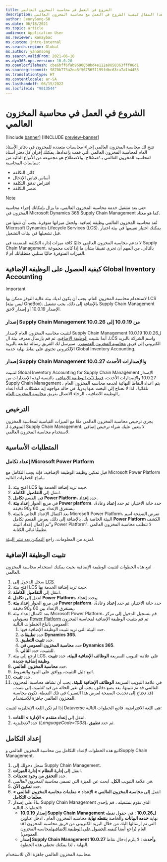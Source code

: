 ```yaml
---
title: الشروع في العمل في ‏‫محاسبة المخزون العالمي
description: يصف هذا المقال كيفية الشروع في العمل مع محاسبة المخزون العالمي.
author: JennySong-SH
ms.date: 06/18/2021
ms.topic: article
audience: Application User
ms.reviewer: kamaybac
ms.custom: intro-internal
ms.search.region: Global
ms.author: yanansong
ms.search.validFrom: 2021-06-18
ms.dyn365.ops.version: 10.0.20
ms.openlocfilehash: cbe6bff6fab96900b8bd4e112a8858363fff86d1
ms.sourcegitcommit: 9870b773a2ea8f5675651199fdbc63ca7a1b4453
ms.translationtype: HT
ms.contentlocale: ar-SA
ms.lasthandoff: 06/15/2022
ms.locfileid: "9013544"
---
```

# <a name="get-started-with-global-inventory-accounting"></a>الشروع في العمل في ‏‫محاسبة المخزون العالمي

[!include [banner](../includes/banner.md)]
[!INCLUDE [preview-banner](../includes/preview-banner.md)]
<!--KFM: Preview until 4/30/2022 -->

تتيح لك محاسبة المخزون العالمي إجراء محاسبات متعددة للمخزون في دفاتر الأستاذ العام لمحاسبة المخزون العالمي التي قمت بإعدادها. يمكنك إقران كل دفتر أستاذ لمحاسبة المخزون العالمي بـ *اصطلاح*. والاصطلاح هو مجموعة من الأنواع التالية من سياسات المحاسبة:

- كائن التكلفة
- أساس قياس الإدخال
- افتراض تدفق التكلفة
- عنصر التكلفة

> [!NOTE]
> حتى بعد تشغيل خدمة محاسبة المخزون العالمي، ما يزال بإمكانك إجراء محاسبة المخزون في Microsoft Dynamics 365 Supply Chain Management كما هو معتاد.

تُعد محاسبة المخزون العالمي وظيفة إضافية. ولجعل ميزاتها متوفرة، يجب أن تثبتها من Microsoft Dynamics Lifecycle Services (LCS). يمكنك اختيار تقييمها في بيئة اختبار قبل تشغيلها في بيئات التشغيل.

لا تدعم محاسبة المخزون العالمي حاليًا كافة ميزات إدارة التكلفة المضمنة في Supply Chain Management. بالتالي، من المهم أن تجري تقييمًا بشأن ما إذا كانت مجموعة الميزات المتوفرة حاليًا ستلبي متطلباتك أم لا.

## <a name="how-to-get-the-global-inventory-accounting-add-in"></a><a name="sign-up"></a>كيفية الحصول على الوظيفة الإضافية Global Inventory Accounting

> [!IMPORTANT]
> لاستخدام محاسبة المخزون العام، يجب أن يكون لديك بيئة عالية التوفر ممكن بها LCS (ليس بيئة OneBox). بالإضافة إلى ذلك، يجب تشغيل Supply Chain Management الإصدار 10.0.19 أو إصدار لاحق.

### <a name="supply-chain-management-version-10019-to-10026"></a>إصدار Supply Chain Management من 10.0.19 إلى 10.0.26

لتثبيت محاسبه المخزون العام لإصدار Supply Chain Management 10.0.19 ل10.0.26 ، أبدا بتثبيت [الوظيفة الاضافيه](#install). ثم قم بإرسال معرف بيئة الLCS واسم الشركة بالبريد الكتروني إلى فريق [محاسبه المخزون العمومي ](mailto:GlobalInvAccount@microsoft.com). سيرسل لك الفريق رسالة متابعة بالبريد الإلكتروني تحتوي على نقاط نهاية خدمة Global Inventory Accounting.

### <a name="supply-chain-management-version-10027-and-later"></a>إصدار Supply Chain Management 10.0.27 والإصدارات الأحدث

لتثبيت Global Inventory Accounting for Supply Chain Management الإصدار 10.0.27 والإصدارات الأحدث،  [فقط ثبّت الوظيفة الإضافي](#install). بالنسبة لهذه الإصدارات من Supply Chain Management ، يتم اعداد النقاط النهائية لخدمه محاسبه المخزون العام تلقائيا ، لذا لا تحتاج إلى البحث عنها يدويا. في حاله مواجهه إيه مشكلات اثناء اعداد الوظيفة الاضافيه ، الرجاء الاتصال بفريق [محاسبه المخزون العام ](mailto:GlobalInvAccount@microsoft.com).

## <a name="licensing"></a>الترخيص

يجري ترخيص محاسبة المخزون العالمي معًا مع الميزات القياسية لمحاسبة المخزون المتوفرة لـ Supply Chain Management. لا يتعين عليك شراء ترخيص إضافي لاستخدام محاسبة المخزون العالمي.

## <a name="prerequisites"></a>المتطلبات الأساسية

### <a name="set-up-microsoft-power-platform-integration"></a>إعداد تكامل Microsoft Power Platform

قبل تمكين وظيفة الوظيفة الإضافية، فإنه يجب التكامل مع Microsoft Power Platform باتباع الخطوات التالية.

1. افتح بيئة LCS حيث تريد إضافة الخدمة بها.
1. انتقل إلى **التفاصيل الكاملة**.
1. في القسم **تكامل Power Platform**، حدد **إعداد**.
1. في مربع الحوار **إعداد بيئة Power platform**، حدد خانة الاختيار، ثم حدد **إعداد** وعادةً، يستغرق الإعداد بين 60 و90 دقيقة.
1. بعد اكتمال الإعداد الخاص بالبيئة Microsoft Power Platform، تعرض الصفحة اسم البيئة الخاصة بك. بالإضافة إلى ذلك، يعرض القسم تكامل **Power Platform** الكشف و"تم إكمال إعداد البيئة Power Platform". لا تتطلب محاسبة المخزون العالمي تطبيقًا ثنائي الكتابة.

لمزيد من المعلومات، راجع [التمكين بعد نشر البيئة](../../fin-ops-core/dev-itpro/power-platform/enable-power-platform-integration.md#enable-after-deploy).

## <a name="install-the-add-in"></a><a name="install"></a>تثبيت الوظيفة الإضافية

اتبع هذه الخطوات لتثبيت الوظيفة الإضافية بحيث يمكنك استخدام محاسبة المخزون العالمي.

1. سجل الدخول إلى [LCS](https://lcs.dynamics.com/Logon/Index).
1. افتح بيئة LCS حيث تريد إضافة الخدمة بها.
1. انتقل إلى **التفاصيل الكاملة**.
1. انتقل إلى **تكامل Power Platform**، وحدد **إعداد**.
1. في مربع الحوار **إعداد بيئة Power platform**، حدد خانة الاختيار، ثم حدد **إعداد** وعادةً، يستغرق الإعداد بين 60 و90 دقيقة.
1. بعد اكتمال إعداد بيئة Microsoft Power Platform، قم بتسجيل الدخول إلى مركز مسؤولي [Power Platform](https://admin.powerplatform.microsoft.com) ثم قم بتثبيت الوظيفة الإضافية لمحاسبة المخزون العمومي باتباع الخطوات التالية:
   1. حدد البيئة التي تريد تثبيت الوظيفة الإضافية فيها.
   1. حدد **تطبيقات Dynamics 365**.
   1. حدد **تثبيت التطبيق**.
   1. حدد **محاسبة المخزون العمومي في Dynamics 365**.
   1. للتثبيت، حدد **التالي**.
1. ارجع إلى بيئة LCS. على علامة التبويب السريعة **الوظائف الإضافية للبيئة**، حدد **تثبيت وظيفة إضافية جديدة**.
1. حدد **محاسبة المخزون العالمي**.
1. اتبع دليل التثبيت، ووافق على البنود والشروط.
1. حدد **تثبيت**.
1. في علامة التبويب السريعة **الوظائف الإضافية للبيئة**، يجب أن تشاهد محاسبة المخزون العالمي قد تم تثبيتها. بعد بضع دقائق، يجب أن تغير الحالة من *قيد التثبيت* إلى *مثبت*. (قد تحتاج إلى تحديث الصفحة لعرض هذا التغيير.) في تلك النقطة، تكون محاسبة المخزون العالمي جاهزة للاستخدام.

إذا لم تكن اللغة الإنجليزية لتثبيت Dataverse هي اللغة الافتراضية، فاتبع الخطوات التالية:
1. انتقل إلى **إعداد متقدم \> الإدارة \> اللغات**.
1. حدد *الإنجليزية* (*LanguageCode=1033*)، ثم حدد **تطبيق**.

## <a name="set-up-the-integration"></a>إعداد التكامل

اتبع هذه الخطوات لإعداد التكامل بين محاسبة المخزون العالمي وSupply Chain Management.

1. سجل دخولك إلى Supply Chain Management.
1. انتقل إلى **إدارة النظام \> إدارة الميزات**.
1. حدد **التحقق من وجود تحديثات**.
1. في علامة التبويب **الكل**، ابحث عن الميزة التي تسمى *محاسبة المخزون العالمي*.
1. حدد **تمكين الآن**.
1. انتقل إلى **محاسبة المخزون العالمي \> الإعداد \> معلمات محاسبة المخزون العالمي \> معلمات التكامل**.
1. بناءً على إصدار Supply Chain Management الذي تقوم بتشغيله ، قم بإحدى الخطوات التالية:
    - **10.0.19 إصدار Supply Chain Management ل10.0.26** : في حقول نقطه نهاية **خدمه البيانات** والخاصة **بنقطه نهاية** محاسبه المخزون العام ، ادخل عناوين url التي تم إرسالها اليك من خلال البريد الكتروني من فريق محاسبه المخزون العام (راجع أيضا [كيفيه الحصول علي الوظيفة الاضافيه](#sign-up)لمحاسبه المخزون العمومي).
    - **إصدار Supply Chain Management 10.0.27 وأحدث** : لا يلزم إدخال نقاط النهاية ، لذا يمكنك تخطي هذه الخطوة.

محاسبة المخزون العالمي جاهزة الآن للاستخدام.

